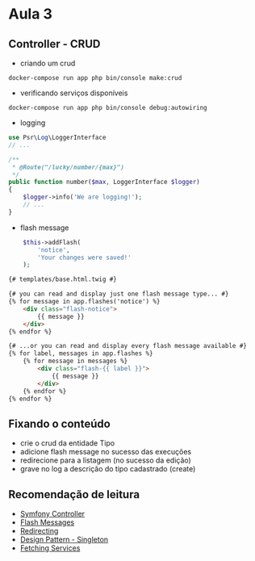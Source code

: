# Aula 3

## Controller - CRUD

- criando um crud
```
docker-compose run app php bin/console make:crud
```

- verificando serviços disponíveis
```
docker-compose run app php bin/console debug:autowiring
```

- logging 
~~~php
use Psr\Log\LoggerInterface
// ...

/**
 * @Route("/lucky/number/{max}")
 */
public function number($max, LoggerInterface $logger)
{
    $logger->info('We are logging!');
    // ...
}
~~~

- flash message
~~~php
    $this->addFlash(
        'notice',
        'Your changes were saved!'
    );
~~~

~~~html
{# templates/base.html.twig #}

{# you can read and display just one flash message type... #}
{% for message in app.flashes('notice') %}
    <div class="flash-notice">
        {{ message }}
    </div>
{% endfor %}

{# ...or you can read and display every flash message available #}
{% for label, messages in app.flashes %}
    {% for message in messages %}
        <div class="flash-{{ label }}">
            {{ message }}
        </div>
    {% endfor %}
{% endfor %}
~~~

## Fixando o conteúdo
- crie o crud da entidade Tipo
- adicione flash message no sucesso das execuções
- redirecione para a listagem (no sucesso da edição)
- grave no log a descrição do tipo cadastrado (create)

## Recomendação de leitura
- [Symfony Controller](https://symfony.com/doc/current/controller.html)
- [Flash Messages](https://symfony.com/doc/current/controller.html#flash-messages)
- [Redirecting](https://symfony.com/doc/current/controller.html#redirecting)
- [Design Pattern - Singleton](https://pt.wikipedia.org/wiki/Singleton)
- [Fetching Services](https://symfony.com/doc/current/controller.html#fetching-services)
